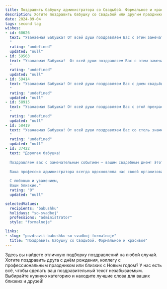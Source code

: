 ```yaml
---
title: Поздравить бабушку администратора со Свадьбой. Формальное и красивое
description: Хотите поздравить бабушку со Свадьбой или другим праздником? Наш ИИ создаст незабываемое поздравление, а вы обязательно выделитесь среди других.  
date: 2024-09-04
tags: second tag
wishes:
- id: 60626
  text: "Уважаемая Бабушка! От всей души поздравляем Вас с этим замечательным событием - свадьбой! Желаем Вам и молодоженам безграничного счастья, любви и благополучия в семейной жизни! Пусть ваш дом всегда будет полон радости, тепла и уюта.
  "
  rating: "undefined"
  updated: "null"
- id: 59563
  text: "Уважаемая Бабушка!  От всей души поздравляем Вас с этим замечательным днем – днем Вашей свадьбы! Желаем Вам и Вашему супругу крепкой любви, долгих лет совместной жизни, наполненных счастьем и благополучием. Пусть каждый день приносит Вам радость, а все жизненные трудности останутся в прошлом.
  "
  rating: "undefined"
  updated: "null"
- id: 59414
  text: "Уважаемая Бабушка! От всей души поздравляем Вас с днем свадьбы! Желаем Вам долгих лет совместной жизни, наполненных счастьем, любовью и взаимопониманием. Пусть Ваша профессия администратора приносит Вам радость и удовлетворение, а в личной жизни царят гармония и благополучие!
  "
  rating: "undefined"
  updated: "null"
- id: 58915
  text: "Уважаемая Бабушка! От всей души поздравляем Вас с этой прекрасной датой – Днем Вашей свадьбы! Желаем Вам крепкого здоровья, долгих лет жизни, семейного счастья и благополучия! Пусть Ваши дни будут наполнены любовью, радостью и теплом!
  "
  rating: "undefined"
  updated: "null"
- id: 58419
  text: "Уважаемая Бабушка! От всей души поздравляем Вас со столь знаменательным событием – Вашей свадьбой! Желаем Вам долгих лет счастливой семейной жизни, наполненных любовью, взаимопониманием и радостью! Пусть Ваш новый статус Администратора принесет в вашу жизнь только удачу и процветание!
  "
  rating: "undefined"
  updated: "null"
- id: 37422
  text: "Дорогая бабушка!
  
  Поздравляем вас с замечательным событием — вашим свадебным днем! Этот день наполнен радостью и теплом, и мы рады разделить с вами эту счастье. Вы всегда были для нас образцом мудрости и любви. Ваши жизненные советы и забота остаются с нами, и мы гордимся тем, что вы — наша бабушка.
  
  Ваша профессия администратора всегда вдохновляла нас своей организованностью и ответственностью, качества, которые сделают вашу жизнь вдвоем еще более гармоничной и полной. Желаем вам крепкого здоровья, счастья и долгих лет совместной жизни, наполненных любовью, пониманием и взаимной поддержкой.
  
  С любовью и уважением,
  Ваши близкие."
  rating: "0"
  updated: "null"

selectedValues:
  recipients: "babushku"
  holidays: "so-svadboj"
  professions: "administrator"
  style: "formalnoje"

links:
- slug: "pozdravit-babushku-so-svadboj-formalnoje"
  title: "Поздравить бабушку со Свадьбой. Формальное и красивое"
---
```


Здесь вы найдете отличную подборку поздравлений на любой случай. 
Хотите поздравить друга с днём рождения, коллегу с профессиональным праздником или близких с Новым годом? У нас есть всё, чтобы сделать ваш поздравительный текст незабываемым. Выбирайте нужную категорию и находите лучшие слова для ваших близких и друзей!
